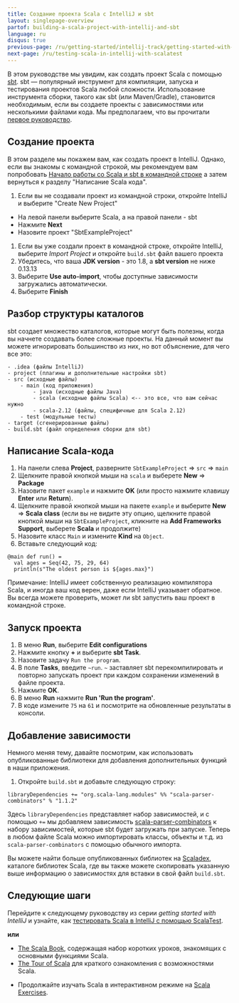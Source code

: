 ```yaml
---
title: Создание проекта Scala с IntelliJ и sbt
layout: singlepage-overview
partof: building-a-scala-project-with-intellij-and-sbt
language: ru
disqus: true
previous-page: /ru/getting-started/intellij-track/getting-started-with-scala-in-intellij
next-page: /ru/testing-scala-in-intellij-with-scalatest
---
```


В этом руководстве мы увидим, как создать проект Scala с помощью [sbt](https://www.scala-sbt.org/1.x/docs/index.html). 
sbt — популярный инструмент для компиляции, запуска и тестирования проектов Scala любой сложности. 
Использование инструмента сборки, такого как sbt (или Maven/Gradle), становится необходимым, 
если вы создаете проекты с зависимостями или несколькими файлами кода. 
Мы предполагаем, что вы прочитали [первое руководство](getting-started-with-scala-in-intellij.html).

## Создание проекта
В этом разделе мы покажем вам, как создать проект в IntelliJ.
Однако, если вы знакомы с командной строкой, мы рекомендуем вам попробовать 
[Начало работы со Scala и sbt в командной строке]({{site.baseurl}}/ru/getting-started/sbt-track/getting-started-with-scala-and-sbt-on-the-command-line.html)
а затем вернуться к разделу "Написание Scala кода".

1. Если вы не создавали проект из командной строки, откройте IntelliJ и выберите "Create New Project"
  * На левой панели выберите Scala, а на правой панели - sbt
  * Нажмите **Next**
  * Назовите проект "SbtExampleProject"
1. Если вы уже создали проект в командной строке, откройте IntelliJ, выберите *Import Project* и откройте `build.sbt` файл вашего проекта
1. Убедитесь, что ваша **JDK version** - это 1.8, а **sbt version** не ниже 0.13.13
1. Выберите **Use auto-import**, чтобы доступные зависимости загружались автоматически.
1. Выберите **Finish**

## Разбор структуры каталогов
sbt создает множество каталогов, которые могут быть полезны, когда вы начнете создавать более сложные проекты.
На данный момент вы можете игнорировать большинство из них, но вот объяснение, для чего все это:

```
- .idea (файлы IntelliJ)
- project (плагины и дополнительные настройки sbt)
- src (исходные файлы)
    - main (код приложения)
        - java (исходные файлы Java)
        - scala (исходные файлы Scala) <-- это все, что вам сейчас нужно
        - scala-2.12 (файлы, специфичные для Scala 2.12)
    - test (модульные тесты)
- target (сгенерированные файлы)
- build.sbt (файл определения сборки для sbt)
```


## Написание Scala-кода
1. На панели слева **Project**, разверните `SbtExampleProject` => `src` => `main`
1. Щелкните правой кнопкой мыши на `scala` и выберете **New** => **Package**
1. Назовите пакет `example` и нажмите **OK** (или просто нажмите клавишу **Enter** или **Return**).
1. Щелкните правой кнопкой мыши на пакете `example` и выберите **New** => **Scala class** 
(если вы не видите эту опцию, щелкните правой кнопкой мыши на `SbtExampleProject`, кликните на **Add Frameworks Support**, выберете **Scala** и продолжите)
1. Назовите класс `Main` и измените **Kind** на `Object`.
1. Вставьте следующий код:

```
@main def run() =
  val ages = Seq(42, 75, 29, 64)
  println(s"The oldest person is ${ages.max}")
```

Примечание: IntelliJ имеет собственную реализацию компилятора Scala, 
и иногда ваш код верен, даже если IntelliJ указывает обратное. 
Вы всегда можете проверить, может ли sbt запустить ваш проект в командной строке.

## Запуск проекта
1. В меню **Run**, выберите **Edit configurations**
1. Нажмите кнопку **+** и выберите **sbt Task**.
1. Назовите задачу `Run the program`.
1. В поле **Tasks**, введите `~run`. `~` заставляет sbt перекомпилировать 
и повторно запускать проект при каждом сохранении изменений в файле проекта.
1. Нажмите **OK**.
1. В меню **Run** нажмите **Run 'Run the program'**.
1. В коде измените `75` на `61` и посмотрите на обновленные результаты в консоли.

## Добавление зависимости
Немного меняя тему, давайте посмотрим, как использовать опубликованные библиотеки 
для добавления дополнительных функций в наши приложения.
1. Откройте `build.sbt` и добавьте следующую строку:

```
libraryDependencies += "org.scala-lang.modules" %% "scala-parser-combinators" % "1.1.2"
```
Здесь `libraryDependencies` представляет набор зависимостей, 
и с помощью `+=` мы добавляем зависимость [scala-parser-combinators](https://github.com/scala/scala-parser-combinators) 
к набору зависимостей, которые sbt будет загружать при запуске. 
Теперь в любом файле Scala можно импортировать классы, объекты и т.д. из `scala-parser-combinators` с помощью обычного импорта.

Вы можете найти больше опубликованных библиотек на [Scaladex](https://index.scala-lang.org/), каталоге библиотек Scala, 
где вы также можете скопировать указанную выше информацию о зависимостях для вставки в свой файл `build.sbt`.

## Следующие шаги

Перейдите к следующему руководству из серии _getting started with IntelliJ_ и узнайте, как [тестировать Scala в IntelliJ с помощью ScalaTest](testing-scala-in-intellij-with-scalatest.html).

**или**

* [The Scala Book](/scala3/book/introduction.html), содержащая набор коротких уроков, знакомящих с основными функциями Scala.
* [The Tour of Scala](/ru/tour/tour-of-scala.html) для краткого ознакомления с возможностями Scala.
- Продолжайте изучать Scala в интерактивном режиме на
 [Scala Exercises](https://www.scala-exercises.org/scala_tutorial).
